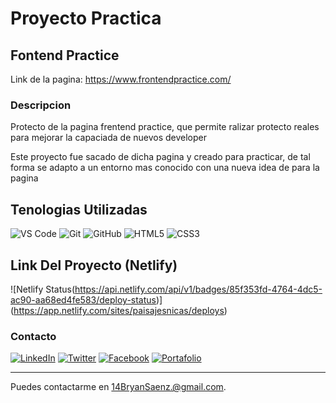 <h1>Proyecto Practica</h1>

<h2>Fontend Practice</h2>

Link de la pagina:
https://www.frontendpractice.com/

<h3>Descripcion</h3>
<p>Protecto de la pagina frentend practice, que permite ralizar protecto reales para mejorar la capaciada de nuevos developer</p>
<p>Este proyecto fue sacado de dicha pagina y creado para practicar, de tal forma se adapto a un entorno mas conocido con una nueva idea de para la pagina</p>

<h2>Tenologias Utilizadas</h2>

![VS Code](https://img.shields.io/badge/VS%20Code-007ACC?style=for-the-badge&logo=visual-studio-code&logoColor=white)
![Git](https://img.shields.io/badge/Git-F05032?style=for-the-badge&logo=git&logoColor=white)
![GitHub](https://img.shields.io/badge/GitHub-181717?style=for-the-badge&logo=github&logoColor=white)
![HTML5](https://img.shields.io/badge/HTML5-E34F26?style=for-the-badge&logo=html5&logoColor=white)
![CSS3](https://img.shields.io/badge/CSS3-1572B6?style=for-the-badge&logo=css3&logoColor=white)

<h2>Link Del Proyecto (Netlify)</h2>

![Netlify Status(https://api.netlify.com/api/v1/badges/85f353fd-4764-4dc5-ac90-aa68ed4fe583/deploy-status)]
(https://app.netlify.com/sites/paisajesnicas/deploys)

<h3>Contacto</h3>

[![LinkedIn](https://img.shields.io/badge/LinkedIn-0077B5?style=for-the-badge&logo=linkedin&logoColor=white)](https://www.linkedin.com/in/14bryansaenz/)
[![Twitter](https://img.shields.io/badge/Twitter-1DA1F2?style=for-the-badge&logo=twitter&logoColor=white)](https://twitter.com/14bryansaenz)
[![Facebook](https://img.shields.io/badge/Facebook-1877F2?style=for-the-badge&logo=facebook&logoColor=white)](https://www.facebook.com/14BryanSaenz)
[![Portafolio](https://img.shields.io/badge/Portafolio-000000?style=for-the-badge&logo=google-chrome&logoColor=white)](https://Bryan14saenz)

---

Puedes contactarme en 14BryanSaenz.@gmail.com.

